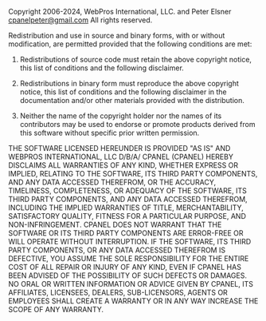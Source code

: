Copyright 2006-2024, WebPros International, LLC. and Peter Elsner <cpanelpeter@gmail.com>
All rights reserved.

Redistribution and use in source and binary forms, with or without
modification, are permitted provided that the following conditions are met:

1. Redistributions of source code must retain the above copyright notice, this list of conditions and the following disclaimer.

2. Redistributions in binary form must reproduce the above copyright notice, this list of conditions and the following disclaimer in the         documentation and/or other materials provided with the distribution.

3. Neither the name of the copyright holder nor the names of its contributors may be used to endorse or promote products derived from this       software without specific prior written permission.

THE SOFTWARE LICENSED HEREUNDER IS PROVIDED "AS IS" AND WEBPROS INTERNATIONAL, LLC D/B/A/ CPANEL (CPANEL)  HEREBY DISCLAIMS ALL WARRANTIES OF    ANY KIND, WHETHER EXPRESS OR IMPLIED, RELATING TO THE SOFTWARE, ITS THIRD PARTY COMPONENTS, AND ANY DATA ACCESSED THEREFROM, OR THE ACCURACY,      TIMELINESS, COMPLETENESS, OR ADEQUACY OF THE SOFTWARE, ITS THIRD PARTY COMPONENTS, AND ANY DATA ACCESSED THEREFROM, INCLUDING THE IMPLIED          WARRANTIES OF TITLE, MERCHANTABILITY, SATISFACTORY QUALITY, FITNESS FOR A PARTICULAR PURPOSE, AND NON-INFRINGEMENT. CPANEL DOES NOT WARRANT THAT   THE SOFTWARE OR ITS THIRD PARTY COMPONENTS ARE ERROR-FREE OR WILL OPERATE WITHOUT INTERRUPTION.  IF THE SOFTWARE, ITS THIRD PARTY COMPONENTS, OR   ANY DATA ACCESSED THEREFROM IS DEFECTIVE, YOU ASSUME THE SOLE RESPONSIBILITY FOR THE ENTIRE COST OF ALL REPAIR OR INJURY OF ANY KIND, EVEN IF      CPANEL HAS BEEN ADVISED OF THE POSSIBILITY OF SUCH DEFECTS OR DAMAGES. NO ORAL OR WRITTEN INFORMATION OR ADVICE GIVEN BY CPANEL, ITS AFFILIATES,   LICENSEES, DEALERS, SUB-LICENSORS, AGENTS OR EMPLOYEES SHALL CREATE A WARRANTY OR IN ANY WAY INCREASE THE SCOPE OF ANY WARRANTY.


